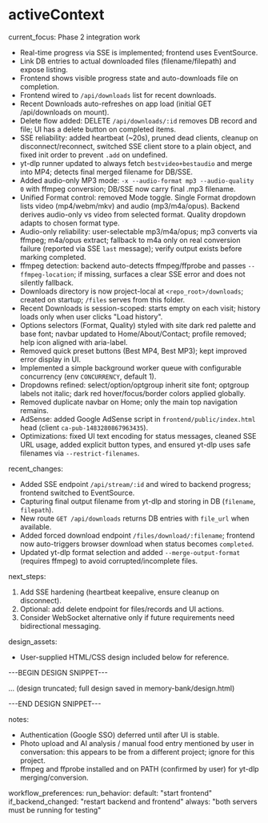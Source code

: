 # activeContext

current_focus: Phase 2 integration work
- Real-time progress via SSE is implemented; frontend uses EventSource.
- Link DB entries to actual downloaded files (filename/filepath) and expose listing.
- Frontend shows visible progress state and auto-downloads file on completion.
- Frontend wired to `/api/downloads` list for recent downloads.
 - Recent Downloads auto-refreshes on app load (initial GET /api/downloads on mount).
- Delete flow added: DELETE `/api/downloads/:id` removes DB record and file; UI has a delete button on completed items.
- SSE reliability: added heartbeat (~20s), pruned dead clients, cleanup on disconnect/reconnect, switched SSE client store to a plain object, and fixed init order to prevent `.add` on undefined.
- yt-dlp runner updated to always fetch `bestvideo+bestaudio` and merge into MP4; detects final merged filename for DB/SSE.
- Added audio-only MP3 mode: `-x --audio-format mp3 --audio-quality 0` with ffmpeg conversion; DB/SSE now carry final .mp3 filename.
- Unified Format control: removed Mode toggle. Single Format dropdown lists video (mp4/webm/mkv) and audio (mp3/m4a/opus). Backend derives audio-only vs video from selected format. Quality dropdown adapts to chosen format type.
- Audio-only reliability: user-selectable mp3/m4a/opus; mp3 converts via ffmpeg; m4a/opus extract; fallback to m4a only on real conversion failure (reported via SSE `last` message); verify output exists before marking completed.
 - ffmpeg detection: backend auto-detects ffmpeg/ffprobe and passes `--ffmpeg-location`; if missing, surfaces a clear SSE error and does not silently fallback.
- Downloads directory is now project-local at `<repo_root>/downloads`; created on startup; `/files` serves from this folder.
- Recent Downloads is session-scoped: starts empty on each visit; history loads only when user clicks "Load history".
- Options selectors (Format, Quality) styled with site dark red palette and base font; navbar updated to Home/About/Contact; profile removed; help icon aligned with aria-label.
 - Removed quick preset buttons (Best MP4, Best MP3); kept improved error display in UI.
 - Implemented a simple background worker queue with configurable concurrency (env `CONCURRENCY`, default 1).
- Dropdowns refined: select/option/optgroup inherit site font; optgroup labels not italic; dark red hover/focus/border colors applied globally.
- Removed duplicate navbar on Home; only the main top navigation remains.
 - AdSense: added Google AdSense script in `frontend/public/index.html` head (client `ca-pub-1483280867963435`).
 - Optimizations: fixed UI text encoding for status messages, cleaned SSE URL usage, added explicit button types, and ensured yt-dlp uses safe filenames via `--restrict-filenames`.

recent_changes:
- Added SSE endpoint `/api/stream/:id` and wired to backend progress; frontend switched to EventSource.
- Capturing final output filename from yt-dlp and storing in DB (`filename`, `filepath`).
- New route `GET /api/downloads` returns DB entries with `file_url` when available.
- Added forced download endpoint `/files/download/:filename`; frontend now auto-triggers browser download when status becomes `completed`.
 - Updated yt-dlp format selection and added `--merge-output-format` (requires ffmpeg) to avoid corrupted/incomplete files.

next_steps:
1. Add SSE hardening (heartbeat keepalive, ensure cleanup on disconnect).
2. Optional: add delete endpoint for files/records and UI actions.
3. Consider WebSocket alternative only if future requirements need bidirectional messaging.

design_assets:
- User-supplied HTML/CSS design included below for reference.

---BEGIN DESIGN SNIPPET---

<!DOCTYPE html>
<html class="dark" lang="en"><head>
<meta charset="utf-8"/>
... (design truncated; full design saved in memory-bank/design.html)

---END DESIGN SNIPPET---

notes:
- Authentication (Google SSO) deferred until after UI is stable.
- Photo upload and AI analysis / manual food entry mentioned by user in conversation: this appears to be from a different project; ignore for this project.
 - ffmpeg and ffprobe installed and on PATH (confirmed by user) for yt-dlp merging/conversion.

workflow_preferences:
  run_behavior:
    default: "start frontend"
    if_backend_changed: "restart backend and frontend"
    always: "both servers must be running for testing"
